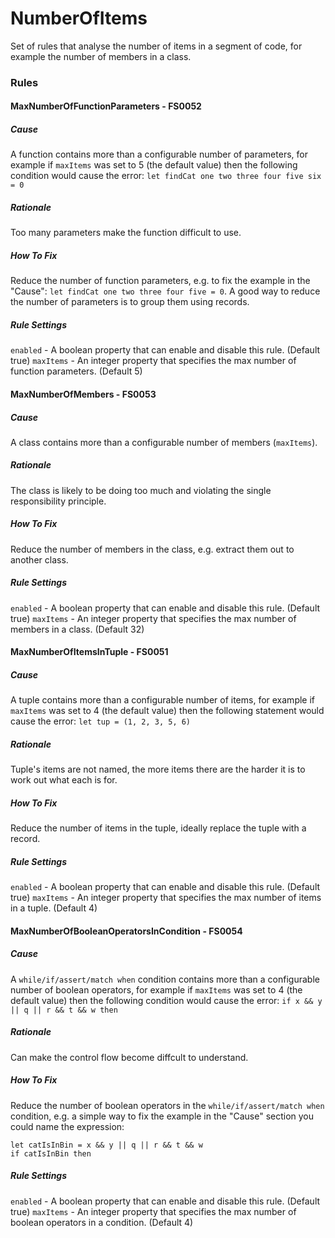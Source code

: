 # NumberOfItems

Set of rules that analyse the number of items in a segment of code, for example the number of members in a class.

### Rules

#### MaxNumberOfFunctionParameters - FS0052

##### Cause

A function contains more than a configurable number of parameters, for example if `maxItems` was set to 5 (the default value)
then the following condition would cause the error: `let findCat one two three four five six = 0`

##### Rationale

Too many parameters make the function difficult to use.

##### How To Fix

Reduce the number of function parameters, e.g. to fix the example in the "Cause": `let findCat one two three four five = 0`. A good way to reduce the number of parameters is to group them using records.

##### Rule Settings

`enabled` - A boolean property that can enable and disable this rule. (Default true)
`maxItems` - An integer property that specifies the max number of function parameters. (Default 5)

#### MaxNumberOfMembers - FS0053

##### Cause

A class contains more than a configurable number of members (`maxItems`).

##### Rationale

The class is likely to be doing too much and violating the single responsibility principle.

##### How To Fix

Reduce the number of members in the class, e.g. extract them out to another class.

##### Rule Settings

`enabled` - A boolean property that can enable and disable this rule. (Default true)
`maxItems` - An integer property that specifies the max number of members in a class. (Default 32)

#### MaxNumberOfItemsInTuple - FS0051

##### Cause

A tuple contains more than a configurable number of items, for example if `maxItems` was set to 4 (the default value)
then the following statement would cause the error: `let tup = (1, 2, 3, 5, 6)`

##### Rationale

Tuple's items are not named, the more items there are the harder it is to work out what each is for.

##### How To Fix

Reduce the number of items in the tuple, ideally replace the tuple with a record.

##### Rule Settings

`enabled` - A boolean property that can enable and disable this rule. (Default true)
`maxItems` - An integer property that specifies the max number of items in a tuple. (Default 4)

#### MaxNumberOfBooleanOperatorsInCondition - FS0054

##### Cause

A `while/if/assert/match when` condition contains more than a configurable number of boolean operators, for example if `maxItems` was set to 4 (the default value)
then the following condition would cause the error: `if x && y || q || r && t && w then`

##### Rationale

Can make the control flow become diffcult to understand.

##### How To Fix

Reduce the number of boolean operators in the `while/if/assert/match when` condition, e.g. a simple way to fix the example in the "Cause" section you could name the expression:

    let catIsInBin = x && y || q || r && t && w
    if catIsInBin then

##### Rule Settings

`enabled` - A boolean property that can enable and disable this rule. (Default true)
`maxItems` - An integer property that specifies the max number of boolean operators in a condition. (Default 4)
